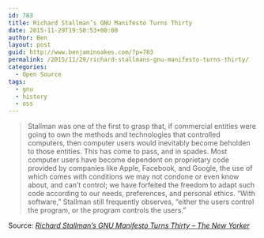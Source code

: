 ```yaml
---
id: 783
title: Richard Stallman’s GNU Manifesto Turns Thirty
date: 2015-11-29T19:50:53+00:00
author: Ben
layout: post
guid: http://www.benjaminoakes.com/?p=783
permalink: /2015/11/29/richard-stallmans-gnu-manifesto-turns-thirty/
categories:
  - Open Source
tags:
  - gnu
  - history
  - oss
---
```

> Stallman was one of the first to grasp that, if commercial entities were going to own the methods and technologies that controlled computers, then computer users would inevitably become beholden to those entities. This has come to pass, and in spades. Most computer users have become dependent on proprietary code provided by companies like Apple, Facebook, and Google, the use of which comes with conditions we may not condone or even know about, and can’t control; we have forfeited the freedom to adapt such code according to our needs, preferences, and personal ethics. “With software,” Stallman still frequently observes, “either the users control the program, or the program controls the users.”

Source: _[Richard Stallman’s GNU Manifesto Turns Thirty &#8211; The New Yorker](http://www.newyorker.com/business/currency/the-gnu-manifesto-turns-thirty)_